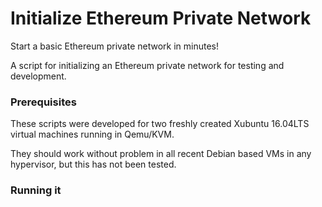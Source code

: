 # Initialize Ethereum Private Network

Start a basic Ethereum private network in minutes!

A script for initializing an Ethereum private network for testing and development.

### Prerequisites

These scripts were developed for two freshly created Xubuntu 16.04LTS virtual machines running in Qemu/KVM.

They should work without problem in all recent Debian based VMs in any hypervisor, but this has not been tested.

### Running it


